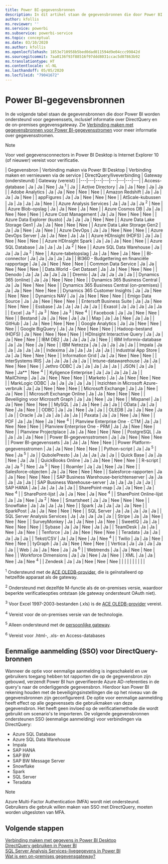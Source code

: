 ```yaml
---
title: Power BI-gegevensbronnen
description: In dit artikel staan de gegevensbronnen die door Power BI worden ondersteund, inclusief informatie over DirectQuery en de on-premises gegevensgateway.
author: kfollis
ms.reviewer: ''
ms.service: powerbi
ms.subservice: powerbi-service
ms.topic: conceptual
ms.date: 03/10/2020
ms.author: kfollis
ms.openlocfilehash: 1853e710958b5bed0dad011594d9e04ccc99842d
ms.sourcegitcommit: 7aa0136f93f88516f97ddd8031ccac5d07863b92
ms.translationtype: HT
ms.contentlocale: nl-NL
ms.lasthandoff: 05/05/2020
ms.locfileid: "79041672"
---
```

# <a name="power-bi-data-sources"></a>Power BI-gegevensbronnen

In de volgende tabel staan de gegevensbronnen die door Power BI worden ondersteund voor gegevenssets, inclusief informatie over DirectQuery en de on-premises gegevensgateway. Zie [Verbinding maken met gegevensbronnen voor Power BI-gegevensstromen](service-dataflows-data-sources.md) voor meer informatie over gegevensstromen.

> [!NOTE]
> Voor veel gegevensconnectors in Power BI Desktop is Internet Explorer 10 (of nieuwer) vereist voor verificatie. 


| Gegevensbron | Verbinding maken via Power BI Desktop | Verbinding maken en vernieuwen via de service | DirectQuery/liveverbinding | Gateway (ondersteund) | Gateway (vereist) |
|---|---|---|---|---|---|---|---|
| Access-database | Ja | Ja | Nee | Ja <sup>1</sup> | Ja |
| Active Directory | Ja | Ja | Nee | Ja | Ja |
| Adobe Analytics | Ja | Ja | Nee | Nee | Nee |
| Amazon Redshift | Ja | Ja | Ja | Ja | Nee |
| appFigures | Ja | Ja | Nee | Nee | Nee |
| AtScale-kubussen | Ja | Ja | Ja | Ja | Nee |
| Azure Analysis Services | Ja | Ja | Ja | Ja <sup>2</sup> | Nee |
| Azure Blob-opslag | Ja | Ja | Nee | Ja | Nee |
| Azure Cosmos DB | Ja | Ja | Nee | Nee | Nee |
| Azure Cost Management | Ja | Ja | Nee | Nee | Nee |
| Azure Data Explorer (kusto) | Ja | Ja | Ja | Nee | Nee |
| Azure Data Lake Storage Gen1 | Ja | Ja | Nee | Nee | Nee |
| Azure Data Lake Storage Gen2 | Ja | Ja | Nee | Ja | Nee |
| Azure DevOps | Ja | Ja | Nee | Nee | Nee |
| Azure DevOps Server | Ja | Ja | Nee | Ja | Ja |
| Azure HDInsight (HDFS) | Ja | Ja | Nee | Nee | Nee |
| Azure HDInsight Spark | Ja | Ja | Ja | Nee | Nee |
| Azure SQL Database | Ja | Ja | Ja | Ja <sup>2</sup> | Nee |
| Azure SQL Data Warehouse | Ja | Ja | Ja | Ja <sup>2</sup> | Nee |
| Azure-tabelopslag | Ja | Ja | Nee | Ja | Nee |
| BI-connector | Ja | Ja | Ja | Ja | Ja |
| BI360 - Budgettering en financiële rapportage | Ja | Ja | Nee | Nee | Nee |
| Common Data Service | Ja | Ja | Nee | Nee | Nee |
| Data.World - Get Dataset | Ja | Ja | Nee | Nee | Nee |
| Denodo | Ja | Ja | Ja | Ja | Ja |
| Dremio | Ja | Ja | Ja | Ja | Ja |
| Dynamics 365 (online) | Ja | Ja | Nee | Nee | Nee |
| Dynamics 365 Business Central | Ja | Ja | Nee | Nee | Nee |
| Dynamics 365 Business Central (on-premises) | Ja | Ja | Nee | Nee | Nee |
| Dynamics 365 Customer Insights | Ja | Ja | Nee | Nee | Nee |
| Dynamics NAV | Ja | Ja | Nee | Nee | Nee |
| Emigo Data Source | Ja | Ja | Nee | Nee | Nee |
| Entersoft Business Suite | Ja | Ja | Nee | Nee | Nee |
| Essbase | Ja | Ja | Ja | Ja | Ja |
| Exasol | Ja | Ja | Ja | Ja | Ja |
| Excel | Ja <sup>3</sup> | Ja <sup>3</sup> | Nee | Ja <sup>3</sup> | Nee <sup>4</sup> |
| Facebook | Ja | Ja | Nee | Nee | Nee |
| Bestand | Ja | Ja | Nee | Ja | Ja |
| Map | Ja | Ja | Nee | Ja | Ja |
| GitHub | Ja | Ja | Nee | Nee | Nee |
| Google Analytics | Ja | Ja | Nee | Nee | Nee |
| Google BigQuery | Ja | Ja | Nee | Nee | Nee |
| Hadoop-bestand (HDFS) | Ja | Nee | Nee | Nee | Nee |
| HDInsight Interactive Query | Ja | Ja | Ja | Nee | Nee |
| IBM DB2 | Ja | Ja | Ja | Ja | Nee |
| IBM Informix-database | Ja | Ja | Nee | Ja | Nee |
| IBM Netezza | Ja | Ja | Ja | Ja | Ja |
| Impala | Ja | Ja | Ja | Ja | Ja |
| Indexima | Ja | Ja | Ja | Ja | Ja |
| Industrial App Store | Ja | Ja | Nee | Nee | Nee |
| Information Grid | Ja | Ja | Nee | Nee | Nee |
| InterSystems IRIS | Ja | Ja | Ja | Ja | Ja |
| Intune-datawarehouse | Ja | Ja | Nee | Nee | Nee |
| Jethro ODBC | Ja | Ja | Ja | Ja | Ja |
| JSON | Ja | Ja | Nee | Ja** | Nee <sup>4</sup> |
| Kyligence Enterprise | Ja | Ja | Ja | Ja | Ja |
| MailChimp | Ja | Ja | Nee | Nee | Nee |
| Marketo | Ja | Ja | Nee | Nee | Nee |
| MarkLogic ODBC | Ja | Ja | Ja | Ja | Ja |
| Inzichten in Microsoft Azure-verbruik | Ja | Ja | Nee | Nee | Nee |
| Microsoft Exchange | Ja | Ja | Nee | Ja | Nee |
| Microsoft Exchange Online | Ja | Ja | Nee | Nee | Nee |
| Beveiliging voor Microsoft Graph | Ja | Ja | Nee | Ja | Nee |
| Mixpanel | Ja | Ja | Nee | Nee | Nee |
| MySQL | Ja | Ja | Nee | Ja | Ja |
| OData | Ja | Ja | Nee | Ja | Nee |
| ODBC | Ja | Ja | Nee | Ja | Ja |
| OLEDB | Ja | Ja | Nee | Ja | Ja |
| Oracle | Ja | Ja | Ja | Ja | Ja |
| Paxata | Ja | Ja | Nee | Ja | Nee |
| PDF | Ja | Ja | Nee | Ja | Nee <sup>4</sup> |
| Planview Enterprise One - CTM | Ja | Ja | Nee | Nee | Nee |
| Planview Enterprise One - PRM | Ja | Ja | Nee | Nee | Nee |
| Planview Projectplace | Ja | Ja | Nee | Nee | Nee |
| PostgreSQL | Ja | Ja | Ja | Ja | Nee |
| Power BI-gegevensstromen | Ja | Ja | Nee | Nee | Nee |
| Power BI-gegevenssets | Ja | Ja | Ja | Nee | Nee |
| Power Platform-gegevensstromen | Ja | Ja | Nee | Nee | Nee |
| Python-script | Ja | Ja <sup>5</sup> | Nee | Ja <sup>5</sup> | Ja |
| QubolePresto | Ja | Ja | Ja | Ja | Ja |
| Quick Base | Ja | Ja | Nee | Ja | Ja |
| QuickBooks Online | Ja | Ja | Nee | Nee | Nee |
| R-script | Ja | Ja <sup>5</sup> | Nee | Ja <sup>5</sup> | Nee |
| Roamler | Ja | Ja | Nee | Ja | Nee |
| Salesforce-objecten | Ja | Ja | Nee | Nee | Nee |
| Salesforce-rapporten | Ja | Ja | Nee | Nee | Nee |
| SAP Business Warehouse-berichtenserver | Ja | Ja | Ja | Ja | Ja |
| SAP Business Warehouse-server | Ja | Ja | Ja | Ja | Ja |
| SAP HANA | Ja | Ja | Ja | Ja | Ja |
| SharePoint-map | Ja | Ja | Nee | Ja | Nee <sup>4</sup> |
| SharePoint-lijst | Ja | Ja | Nee | Ja | Nee <sup>4</sup> |
| SharePoint Online-lijst | Ja | Ja | Nee | Ja <sup>2</sup> | Nee |
| Smartsheet | Ja | Ja | Nee | Nee | Nee |
| Snowflake | Ja | Ja | Ja | Ja | Nee |
| Spark | Ja | Ja | Ja | Ja | Nee |
| SparkPost | Ja | Ja | Nee | Nee | Nee |
| SQL Server | Ja | Ja | Ja | Ja | Ja |
| SQL Server Analysis Services | Ja | Ja | Ja | Ja | Ja |
| Stripe | Ja | Ja | Nee | Nee | Nee |
| SurveyMonkey | Ja | Ja | Nee | Ja | Nee |
| SweetIQ | Ja | Ja | Nee | Nee | Nee |
| Sybase | Ja | Ja | Nee | Ja | Ja |
| TeamDesk | Ja | Ja | Nee | Ja | Nee |
| Tenforce | Ja | Ja | Nee | Nee | Nee |
| Teradata | Ja | Ja | Ja | Ja | Ja |
| Tekst/CSV | Ja | Ja | Nee | Ja | Nee <sup>4</sup> |
| Twilio | Ja | Ja | Nee | Nee | Nee |
| tyGraph | Ja | Ja | Nee | Nee | Nee |
| Vertica | Ja | Ja | Ja | Ja | Ja |
| Web | Ja | Ja | Nee | Ja | Ja <sup>6</sup> |
| Webtrends | Ja | Ja | Nee | Nee | Nee |
| Workforce Dimensions | Ja | Ja | Nee | Ja | Nee |
| XML | Ja | Ja | Nee | Ja | Nee <sup>4</sup> |
| Zendesk | Ja | Ja | Nee | Nee | Nee |
| | | | | | | | |

<sup>1</sup> Ondersteund met de [ACE OLEDB-provider](https://www.microsoft.com/download/details.aspx?id=54920), die is geïnstalleerd op hetzelfde apparaat als de gateway.

<sup>2</sup> Ondersteund met dezelfde M-functie als de on-premises versie, waardoor beperkte verificatieopties ontstaan (de gateway ondersteunt OAuth niet).

<sup>3</sup> Voor Excel 1997-2003-bestanden (.xls) is de [ACE OLEDB-provider](https://www.microsoft.com/download/details.aspx?id=54920) vereist.

<sup>4</sup> Vereist voor de on-premises versie van de technologie.

<sup>5</sup> Alleen ondersteund met de [persoonlijke gateway](service-gateway-personal-mode.md).

<sup>6</sup> Vereist voor .html-, .xls- en Access-databases

## <a name="single-sign-on-sso-for-directquery-sources"></a>Eenmalige aanmelding (SSO) voor DirectQuery-bronnen

Wanneer de optie voor eenmalige aanmelding is ingeschakeld en uw gebruikers toegang hebben tot rapporten die op de gegevensbron zijn gebouwd, verzendt Power BI hun geverifieerde Azure AD-referenties in de query's naar de onderliggende gegevensbron. Hierdoor kan Power BI rekening houden met de beveiligingsinstellingen die op het niveau van de gegevensbronnen zijn geconfigureerd.
De optie voor eenmalige aanmelding heeft effect op alle gegevenssets die gebruikmaken van deze gegevensbron. Het heeft geen invloed op de verificatiemethode die wordt gebruikt om scenario's te importeren. De volgende gegevensbronnen ondersteunen SSO (eenmalige aanmelding) voor verbindingen via DirectQuery:

- Azure SQL Database
- Azure SQL Data Warehouse
- Impala
- SAP HANA
- SAP BW
- SAP BW Message Server
- Snowflake
- Spark
- SQL Server
- Teradata

> [!Note]
> Azure Multi-Factor Authentication (MFA) wordt niet ondersteund. Gebruikers die gebruik willen maken van SSO met DirectQuery, moeten worden uitgesloten van MFA.

## <a name="next-steps"></a>Volgende stappen

[Verbinding maken met gegevens in Power BI Desktop](desktop-quickstart-connect-to-data.md)  
[DirectQuery gebruiken in Power BI](desktop-directquery-about.md)  
[SQL Server Analysis Services-livegegevens in Power BI](sql-server-analysis-services-tabular-data.md)  
[Wat is een on-premises gegevensgateway?](service-gateway-onprem.md)  
